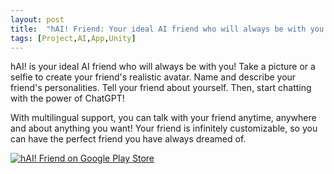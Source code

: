 ```yaml
---
layout: post
title:  "hAI! Friend: Your ideal AI friend who will always be with you!"
tags: [Project,AI,App,Unity]
---
```

hAI! is your ideal AI friend who will always be with you! Take a picture or a selfie to create your friend's realistic avatar. Name and describe your friend's personalities. Tell your friend about yourself. Then, start chatting with the power of ChatGPT!

With multilingual support, you can talk with your friend anytime, anywhere and about anything you want! Your friend is infinitely customizable, so you can have the perfect friend you have always dreamed of.

[![hAI! Friend on Google Play Store](https://img.shields.io/badge/hAI!_Friend_on_Google_Play_Store-black?style=for-the-badge&logo=android&color=E6FFE6)](https://play.google.com/store/apps/details?id=com.Uralstech.hAI&pli=12)